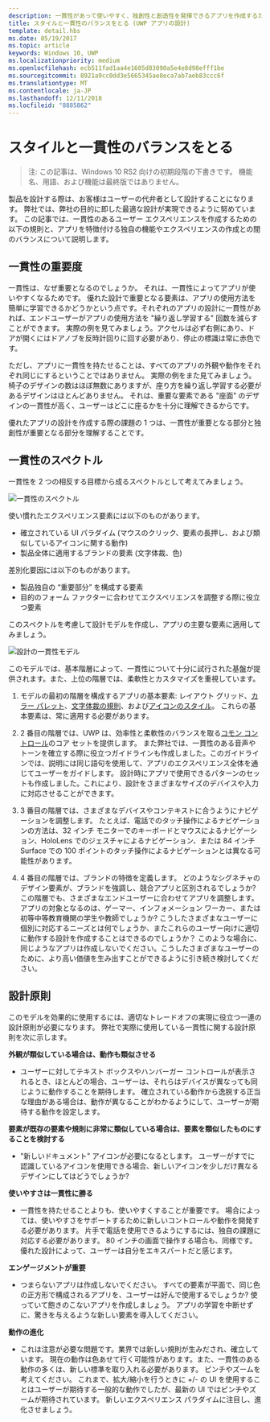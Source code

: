 ```yaml
---
description: 一貫性があって使いやすく、独創性と創造性を発揮できるアプリを作成するためのヒントを示します。
title: スタイルと一貫性のバランスをとる (UWP アプリの設計)
template: detail.hbs
ms.date: 05/19/2017
ms.topic: article
keywords: Windows 10, UWP
ms.localizationpriority: medium
ms.openlocfilehash: ecb511fad1aa4e1605d83090a5e4e8d98efff1be
ms.sourcegitcommit: 8921a9cc0dd3e5665345ae8eca7ab7aeb83ccc6f
ms.translationtype: MT
ms.contentlocale: ja-JP
ms.lasthandoff: 12/11/2018
ms.locfileid: "8885862"
---
```

# <a name="balancing-style-and-consistency"></a>スタイルと一貫性のバランスをとる

 

> 注: この記事は、Windows 10 RS2 向けの初期段階の下書きです。 機能名、用語、および機能は最終版ではありません。

製品を設計する際は、お客様はユーザーの代弁者として設計することになります。 弊社では、弊社の目的に即した最適な設計が実現できるように努めています。 この記事では、一貫性のあるユーザー エクスペリエンスを作成するための以下の規則と、アプリを特徴付ける独自の機能やエクスペリエンスの作成との間のバランスについて説明します。 

 
## <a name="the-importance-of-consistency"></a>一貫性の重要度
一貫性は、なぜ重要となるのでしょうか。 それは、一貫性によってアプリが使いやすくなるためです。 優れた設計で重要となる要素は、アプリの使用方法を簡単に学習できるかどうかという点です。それぞれのアプリの設計に一貫性があれば、エンドユーザーがアプリの使用方法を "繰り返し学習する" 回数を減らすことができます。 実際の例を見てみましょう。アクセルは必ず右側にあり、ドアが開くにはドアノブを反時計回りに回す必要があり、停止の標識は常に赤色です。 

ただし、アプリに一貫性を持たせることは、すべてのアプリの外観や動作をそれぞれ同じにするということではありません。 実際の例をまた見てみましょう。椅子のデザインの数はほぼ無数にありますが、座り方を繰り返し学習する必要があるデザインはほとんどありません。 それは、重要な要素である "座面" のデザインの一貫性が高く、ユーザーはどこに座るかを十分に理解できるからです。 

優れたアプリの設計を作成する際の課題の 1 つは、一貫性が重要となる部分と独創性が重要となる部分を理解することです。 

## <a name="the-consistency-spectrum"></a>一貫性のスペクトル
 一貫性を 2 つの相反する目標から成るスペクトルとして考えてみましょう。


![一貫性のスペクトル](images/consistency/consistency-spectrum.png)

使い慣れたエクスペリエンス要素には以下のものがあります。
-   確立されている UI パラダイム (マウスのクリック、要素の長押し、および類似しているアイコンに関する動作)
-   製品全体に適用するブランドの要素 (文字体裁、色)

差別化要因には以下のものがあります。
-   製品独自の “重要部分” を構成する要素
-   目的のフォーム ファクターに合わせてエクスペリエンスを調整する際に役立つ要素

このスペクトルを考慮して設計モデルを作成し、アプリの主要な要素に適用してみましょう。 

![設計の一貫性モデル](images/consistency/design-consistency-model.png)

このモデルでは、基本階層によって、一貫性について十分に試行された基盤が提供されます。また、上位の階層では、柔軟性とカスタマイズを重視しています。  

1. モデルの最初の階層を構成するアプリの基本要素: レイアウト グリッド、[カラー パレット](color.md)、[文字体裁の規則](typography.md)、および[アイコンのスタイル](icons.md)。 これらの基本要素は、常に適用する必要があります。 

2. 2 番目の階層では、UWP は、効率性と柔軟性のバランスを取る[コモン コントロール](../controls-and-patterns/index.md)のコア セットを提供します。 また弊社では、一貫性のある音声やトーンを確立する際に役立つガイドラインも作成しました。このガイドラインでは、説明には同じ語句を使用して、アプリのエクスペリエンス全体を通じてユーザーをガイドします。 設計時にアプリで使用できるパターンのセットも作成しました。これにより、設計をさまざまなサイズのデバイスや入力に対応させることができます。 
3. 3 番目の階層では、さまざまなデバイスやコンテキストに合うようにナビゲーションを調整します。 たとえば、電話でのタッチ操作によるナビゲーションの方法は、32 インチ モニターでのキーボードとマウスによるナビゲーション、HoloLens でのジェスチャによるナビゲーション、または 84 インチ Surface での 100 ポイントのタッチ操作によるナビゲーションとは異なる可能性があります。
4. 4 番目の階層では、ブランドの特徴を定義します。 どのようなシグネチャのデザイン要素が、ブランドを強調し、競合アプリと区別されるでしょうか?  この階層でも、さまざまなエンドユーザーに合わせてアプリを調整します。 アプリの対象となるのは、ゲーマー、インフォメーション ワーカー、または初等中等教育機関の学生や教師でしょうか?  こうしたさまざまなユーザーに個別に対応するニーズとは何でしょうか、またこれらのユーザー向けに適切に動作する設計を作成することはできるのでしょうか？  このような場合に、同じようなアプリは作成しないでください。こうしたさまざまなユーザーのために、より高い価値を生み出すことができるように引き続き検討してください。  


## <a name="design-principles"></a>設計原則
このモデルを効果的に使用するには、適切なトレードオフの実現に役立つ一連の設計原則が必要になります。 弊社で実際に使用している一貫性に関する設計原則を次に示します。

**外観が類似している場合は、動作も類似させる**
-   ユーザーに対してテキスト ボックスやハンバーガー コントロールが表示されるとき、ほとんどの場合、ユーザーは、それらはデバイスが異なっても同じように動作することを期待します。 確立されている動作から逸脱する正当な理由がある場合は、動作が異なることがわかるようにして、ユーザーが期待する動作を設定します。

**要素が既存の要素や規則に非常に類似している場合は、要素を類似したものにすることを検討する**
-   "新しいドキュメント" アイコンが必要になるとします。 ユーザーがすでに認識しているアイコンを使用できる場合、新しいアイコンを少しだけ異なるデザインにしてはどうでしょうか?

**使いやすさは一貫性に勝る**
-   一貫性を持たせることよりも、使いやすくすることが重要です。 場合によっては、使いやすさをサポートするために新しいコントロールや動作を開発する必要があります。 片手で電話を使用できるようにするには、独自の課題に対応する必要があります。 80 インチの画面で操作する場合も、同様です。 優れた設計によって、ユーザーは自分をエキスパートだと感じます。 

**エンゲージメントが重要**
-   つまらないアプリは作成しないでください。 すべての要素が平面で、同じ色の正方形で構成されるアプリを、ユーザーは好んで使用するでしょうか?  使っていて飽きのこないアプリを作成しましょう。 アプリの学習を中断せずに、驚きを与えるような新しい要素を導入してください。 

**動作の進化**
-   これは注意が必要な問題です。業界では新しい規則が生みだされ、確立しています。 現在の動作は色あせて行く可能性があります。また、一貫性のある動作の多くは、新しい標準を取り入れる必要があります。 ピンチやズームを考えてください。 これまで、拡大/縮小を行うときに +/- の UI を使用することはユーザーが期待する一般的な動作でしたが、最新の UI ではピンチやズームが期待されています。 新しいエクスペリエンス パラダイムに注目し、進化させましょう。 

